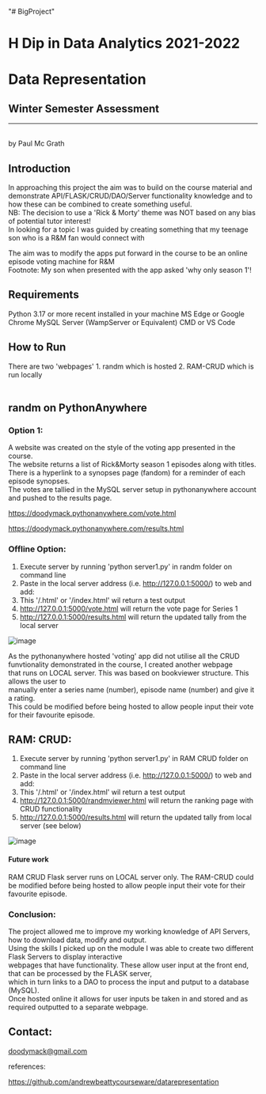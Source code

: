 "# BigProject"  

# H Dip in Data Analytics 2021-2022
# Data Representation
## Winter Semester Assessment
***
<br>
by Paul Mc Grath


## Introduction

In approaching this project the aim was to build on the course material and demonstrate API/FLASK/CRUD/DAO/Server functionality knowledge 
and to how these can be combined to create something useful. <br>
NB: The decision to use a 'Rick & Morty' theme was NOT based on any bias of potential tutor interest! <br>
In looking for a topic I was guided by creating something that my teenage son who is a R&M fan would connect with <br>

The aim was to modify the apps put forward in the course to be an online episode voting machine for R&M <br>
Footnote: My son when presented with the app asked 'why only season 1'! <br>

## Requirements

Python 3.17 or more recent installed in your machine
MS Edge or Google Chrome
MySQL Server (WampServer or Equivalent)
CMD or VS Code 

## How to Run 

There are two 'webpages' 1. randm which is hosted  2. RAM-CRUD which is run locally <br><br>

## randm on PythonAnywhere

### Option 1:

A website was created on the style of the voting app presented in the course. <br>
The website returns a list of Rick&Morty season 1 episodes along with titles. <br>
There is a hyperlink to a synopses page (fandom) for a reminder of each episode synopses. <br>
The votes are tallied in the MySQL server setup in pythonanywhere account and pushed to the results page. <br>

https://doodymack.pythonanywhere.com/vote.html

https://doodymack.pythonanywhere.com/results.html

### Offline Option:

1. Execute server by running 'python server1.py' in randm folder on command line
2. Paste in the local server address (i.e. http://127.0.0.1:5000/) to web and add:
3. This '/.html' or '/index.html' wil return a test output 
4. http://127.0.0.1:5000/vote.html will return the vote page for Series 1
5. http://127.0.0.1:5000/results.html  will return the updated tally from the local server

![image](https://user-images.githubusercontent.com/77808597/210068890-93a8b99b-1d71-4af5-b8ab-f31f098b48f0.png)


As the pythonanywhere hosted 'voting' app did not utilise all the CRUD funvtionality demonstrated in the course, I created another webpage<br>
that runs on LOCAL server.  This was based on bookviewer structure.  This allows the user to<br>
manually enter a series name (number), episode name (number) and give it a rating. <br>
This could be modified before being hosted to allow people input their vote for their favourite episode. <br>



## RAM: CRUD:

1. Execute server by running 'python server1.py' in RAM CRUD folder on command line
2. Paste in the local server address (i.e. http://127.0.0.1:5000/) to web and add:
3. This '/.html' or '/index.html' wil return a test output 
4. http://127.0.0.1:5000/randmviewer.html will return the ranking page with CRUD functionality
5. http://127.0.0.1:5000/results.html  will return the updated tally from local server (see below)

![image](https://user-images.githubusercontent.com/77808597/210069000-7d6669fd-9209-48ba-872d-0c8ebb32c38c.png)



#### Future work

RAM CRUD Flask server runs on LOCAL server only. The RAM-CRUD could be modified before being hosted to allow people input their vote for their favourite episode.<br> 


### Conclusion:

The project allowed me to improve my working knowledge of API Servers, how to download data, modify and output. <br> 
Using the skills I picked up on the module I was able to create two different Flask Servers to display interactive <br>
webpages that have functionality.  These allow user input at the front end, that can be processed by the FLASK server, <br>
which in turn links to a DAO to process the input and putput to a database (MySQL). <br>
Once hosted online it allows for user inputs be taken in and stored and as required outputted to a separate webpage.<br>


## Contact: 

[doodymack@gmail.com](mailto:doodymack@gmail.com)


references:

https://github.com/andrewbeattycourseware/datarepresentation
